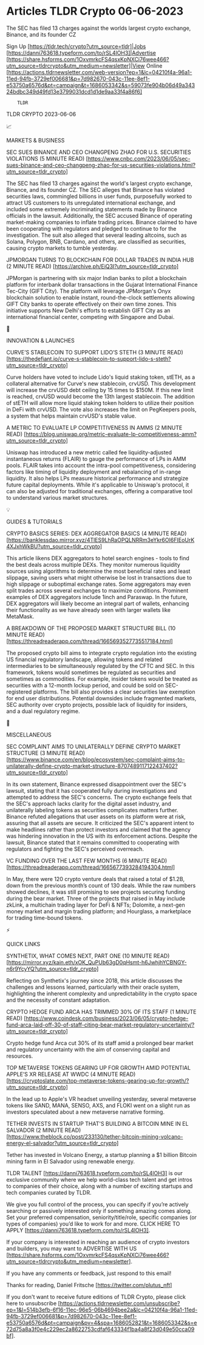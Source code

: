 # Articles TLDR Crypto 06-06-2023

The SEC has filed 13 charges against the worlds largest crypto
exchange, Binance, and its founder CZ  

Sign Up [https://tldr.tech/crypto?utm_source=tldr]|Jobs
[https://danni763618.typeform.com/to/rSL4lOH3]|Advertise
[https://share.hsforms.com/1OxvmrkcFS4qsxKpNXCi76wee466?utm_source=tldrcrypto&utm_medium=newsletter]|View
Online
[https://actions.tldrnewsletter.com/web-version?ep=1&lc=04210f4a-96a1-11ed-94fb-3729ef006681&p=7d982670-043c-11ee-8ef1-e53750a6576d&pt=campaign&t=1686053342&s=59073fe904b06d49a34324bdbc349d49fd13e3799031dcd1d1de9aa33f4a86f6]


		TLDR 

TLDR CRYPTO 2023-06-06

📈 

MARKETS & BUSINESS

SEC SUES BINANCE AND CEO CHANGPENG ZHAO FOR U.S. SECURITIES VIOLATIONS
(5 MINUTE READ)
[https://www.cnbc.com/2023/06/05/sec-sues-binance-and-ceo-changpeng-zhao-for-us-securities-violations.html?utm_source=tldr_crypto]

The SEC has filed 13 charges against the world's largest crypto
exchange, Binance, and its founder CZ. The SEC alleges that Binance
has violated securities laws, commingled billions in user funds,
purposefully worked to attract US customers to its unregulated
international exchange, and included some extremely incriminating
statements made by Binance officials in the lawsuit. Additionally, the
SEC accused Binance of operating market-making companies to inflate
trading prices. Binance claimed to have been cooperating with
regulators and pledged to continue to for the investigation. The suit
also alleged that several leading altcoins, such as Solana, Polygon,
BNB, Cardano, and others, are classified as securities, causing crypto
markets to tumble yesterday. 

JPMORGAN TURNS TO BLOCKCHAIN FOR DOLLAR TRADES IN INDIA HUB (2 MINUTE
READ) [https://archive.ph/EiQ3I?utm_source=tldr_crypto]

JPMorgan is partnering with six major Indian banks to pilot a
blockchain platform for interbank dollar transactions in the Gujarat
International Finance Tec-City (GIFT City). The platform will leverage
JPMorgan's Onyx blockchain solution to enable instant, round-the-clock
settlements allowing GIFT City banks to operate effectively on their
own time zones. This initiative supports New Delhi's efforts to
establish GIFT City as an international financial center, competing
with Singapore and Dubai. 

🚀 

INNOVATION & LAUNCHES

CURVE’S STABLECOIN TO SUPPORT LIDO’S STETH (3 MINUTE READ)
[https://thedefiant.io/curve-s-stablecoin-to-support-lido-s-steth?utm_source=tldr_crypto]

Curve holders have voted to include Lido's liquid staking token,
stETH, as a collateral alternative for Curve's new stablecoin, crvUSD.
This development will increase the crvUSD debt ceiling by 15 times to
$150M. If this new limit is reached, crvUSD would become the 13th
largest stablecoin. The addition of stETH will allow more liquid
staking token holders to utilize their position in DeFi with crvUSD.
The vote also increases the limit on PegKeepers pools, a system that
helps maintain crvUSD's stable value. 

A METRIC TO EVALUATE LP COMPETITIVENESS IN AMMS (2 MINUTE READ)
[https://blog.uniswap.org/metric-evaluate-lp-competitiveness-amm?utm_source=tldr_crypto]

Uniswap has introduced a new metric called fee liquidity-adjusted
instantaneous returns (FLAIR) to gauge the performance of LPs in AMM
pools. FLAIR takes into account the intra-pool competitiveness,
considering factors like timing of liquidity deployment and
rebalancing of in-range liquidity. It also helps LPs measure
historical performance and strategize future capital deployments.
While it's applicable to Uniswap's protocol, it can also be adjusted
for traditional exchanges, offering a comparative tool to understand
various market structures. 

💡 

GUIDES & TUTORIALS

CRYPTO BASICS SERIES: DEX AGGREGATOR BASICS (4 MINUTE READ)
[https://banklessdao.mirror.xyz/4TlES9LhRaOPQLNRRm3eYkr6OI6FIEoUrK4XJxhWkBU?utm_source=tldr_crypto]

This article likens DEX aggregators to hotel search engines - tools to
find the best deals across multiple DEXs. They monitor numerous
liquidity sources using algorithms to determine the most beneficial
rates and least slippage, saving users what might otherwise be lost in
transactions due to high slippage or suboptimal exchange rates. Some
aggregators may even split trades across several exchanges to maximize
conditions. Prominent examples of DEX aggregators include 1inch and
Paraswap. In the future, DEX aggregators will likely become an
integral part of wallets, enhancing their functionality as we have
already seen with larger wallets like MetaMask. 

A BREAKDOWN OF THE PROPOSED MARKET STRUCTURE BILL (10 MINUTE READ)
[https://threadreaderapp.com/thread/1665693527735517184.html]

The proposed crypto bill aims to integrate crypto regulation into the
existing US financial regulatory landscape, allowing tokens and
related intermediaries to be simultaneously regulated by the CFTC and
SEC. In this framework, tokens would sometimes be regulated as
securities and sometimes as commodities. For example, insider tokens
would be treated as securities with a 12-month lockup period, and
could be sold on SEC-registered platforms. The bill also provides a
clear securities law exemption for end user distributions. Potential
downsides include fragmented markets, SEC authority over crypto
projects, possible lack of liquidity for insiders, and a dual
regulatory regime. 

🦄 

MISCELLANEOUS

SEC COMPLAINT AIMS TO UNILATERALLY DEFINE CRYPTO MARKET STRUCTURE (3
MINUTE READ)
[https://www.binance.com/en/blog/ecosystem/sec-complaint-aims-to-unilaterally-define-crypto-market-structure-8707489117122437402?utm_source=tldr_crypto]

In its own statement, Binance expressed disappointment over the SEC's
lawsuit, stating that it has cooperated fully during investigations
and attempted to address the SEC's concerns. The crypto exchange feels
that the SEC's approach lacks clarity for the digital asset industry,
and unilaterally labeling tokens as securities complicates matters
further. Binance refuted allegations that user assets on its platform
were at risk, assuring that all assets are secure. It criticized the
SEC's apparent intent to make headlines rather than protect investors
and claimed that the agency was hindering innovation in the US with
its enforcement actions. Despite the lawsuit, Binance stated that it
remains committed to cooperating with regulators and fighting the
SEC's perceived overreach. 

VC FUNDING OVER THE LAST FEW MONTHS (6 MINUTE READ)
[https://threadreaderapp.com/thread/1665677393284194304.html]

In May, there were 120 crypto venture deals that raised a total of
$1.2B, down from the previous month’s count of 130 deals. While the
raw numbers showed declines, it was still promising to see projects
securing funding during the bear market. Three of the projects that
raised in May include zkLink, a multichain trading layer for DeFi &
NFTs; Dolomite, a next-gen money market and margin trading platform;
and Hourglass, a marketplace for trading time-bound tokens. 

⚡ 

QUICK LINKS

SYNTHETIX, WHAT COMES NEXT, PART ONE (10 MINUTE READ)
[https://mirror.xyz/kain.eth/xOK_QuPUb63gD0qHsmt-h6JwhjhYCBNGY-n6r9YcyYQ?utm_source=tldr_crypto]

Reflecting on Synthetix's journey since 2018, this article discusses
the challenges and lessons learned, particularly with their oracle
system, highlighting the inherent complexity and unpredictability in
the crypto space and the necessity of constant adaptation. 

CRYPTO HEDGE FUND ARCA HAS TRIMMED 30% OF ITS STAFF (1 MINUTE READ)
[https://www.coindesk.com/business/2023/06/05/crypto-hedge-fund-arca-laid-off-30-of-staff-citing-bear-market-regulatory-uncertainty/?utm_source=tldr_crypto]

Crypto hedge fund Arca cut 30% of its staff amid a prolonged bear
market and regulatory uncertainty with the aim of conserving capital
and resources. 

TOP METAVERSE TOKENS GEARING UP FOR GROWTH AMID POTENTIAL APPLE’S XR
RELEASE AT WWDC (4 MINUTE READ)
[https://cryptoslate.com/top-metaverse-tokens-gearing-up-for-growth/?utm_source=tldr_crypto]

In the lead up to Apple's VR headset unveiling yesterday, several
metaverse tokens like SAND, MANA, SENSO, AXS, and FLOKI went on a
slight run as investors speculated about a new metaverse narrative
forming. 

TETHER INVESTS IN STARTUP THAT'S BUILDING A BITCOIN MINE IN EL
SALVADOR (2 MINUTE READ)
[https://www.theblock.co/post/233130/tether-bitcoin-mining-volcano-energy-el-salvador?utm_source=tldr_crypto]

Tether has invested in Volcano Energy, a startup planning a $1 billion
Bitcoin mining farm in El Salvador using renewable energy. 

TLDR TALENT [https://danni763618.typeform.com/to/rSL4lOH3] is our
exclusive community where we help world-class tech talent and get
intros to companies of their choice, along with a number of exciting
startups and tech companies curated by TLDR.

We give you full control of the process, you can specify if you’re
actively searching or passively interested only if something amazing
comes along. Set your preferred compensation, seniority/title/role,
specific companies (or types of companies) you’d like to work for
and more. CLICK HERE TO APPLY
[https://danni763618.typeform.com/to/rSL4lOH3].

If your company is interested in reaching an audience of crypto
investors and builders, you may want to ADVERTISE WITH US
[https://share.hsforms.com/1OxvmrkcFS4qsxKpNXCi76wee466?utm_source=tldrcrypto&utm_medium=newsletter].


If you have any comments or feedback, just respond to this email! 

Thanks for reading, 
Daniel Fritsche [https://twitter.com/plutus_nft] 

If you don't want to receive future editions of TLDR Crypto,
please click here to unsubscribe
[https://actions.tldrnewsletter.com/unsubscribe?ep=1&l=514b3efb-6f16-11ec-96e5-06b4694bee2a&lc=04210f4a-96a1-11ed-94fb-3729ef006681&p=7d982670-043c-11ee-8ef1-e53750a6576d&pt=campaign&pv=4&spa=1686052821&t=1686053342&s=e72d75a8a3f0e4c229ec2a8622753cdfaf643334f1ba4a8f23d049e50cca09bf].